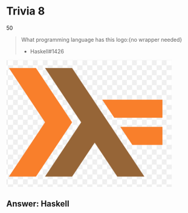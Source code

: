 # Trivia 8
50

> What programming language has this logo:{no wrapper needed}
> 
> - Haskell#1426

![Logo](https://github.com/CTSecUK/CyberYoddha-CTF-2020/blob/main/images/Trivia8_logo.png)

## Answer: Haskell
